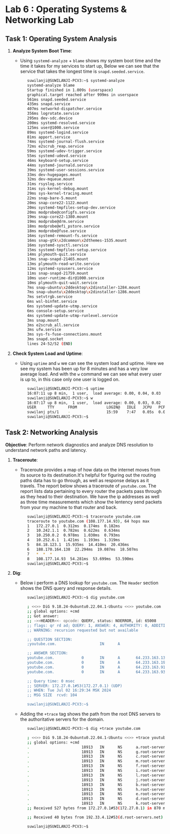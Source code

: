 # Lab 6 : Operating Systems & Networking Lab

## Task 1: Operating System Analysis

1. **Analyze System Boot Time**:
   - Using `systemd-analyze` + `blame` shows my system boot time and the time it takes for my services to start up, Below we can see that the service that takes the longest time is `snapd.seeded.service`.

     ```sh
        suwilanji@SUWILANJI-PCV3:~$ systemd-analyze
        systemd-analyze blame
        Startup finished in 1.009s (userspace)
        graphical.target reached after 999ms in userspace
        561ms snapd.seeded.service
        435ms snapd.service
        407ms networkd-dispatcher.service
        356ms logrotate.service
        295ms dev-sdc.device
        200ms systemd-resolved.service
        125ms user@1000.service
        89ms systemd-logind.service
        81ms apport.service
        74ms systemd-journal-flush.service
        72ms e2scrub_reap.service
        59ms systemd-udev-trigger.service
        55ms systemd-udevd.service
        46ms keyboard-setup.service
        44ms systemd-journald.service
        39ms systemd-user-sessions.service
        33ms dev-hugepages.mount
        32ms dev-mqueue.mount
        31ms rsyslog.service
        31ms sys-kernel-debug.mount
        29ms sys-kernel-tracing.mount
        22ms snap-bare-5.mount
        20ms snap-core22-1122.mount
        20ms systemd-tmpfiles-setup-dev.service
        20ms modprobe@configfs.service
        19ms snap-core22-1380.mount
        19ms modprobe@drm.service
        18ms modprobe@efi_pstore.service
        18ms modprobe@fuse.service
        16ms systemd-remount-fs.service
        16ms snap-gtk\x2dcommon\x2dthemes-1535.mount
        16ms systemd-sysctl.service
        15ms systemd-tmpfiles-setup.service
        14ms plymouth-quit.service
        13ms snap-snapd-21465.mount
        13ms plymouth-read-write.service
        12ms systemd-sysusers.service
        11ms snap-snapd-21759.mount
        10ms user-runtime-dir@1000.service
        10ms plymouth-quit-wait.service
        7ms snap-ubuntu\x2ddesktop\x2dinstaller-1284.mount
        7ms snap-ubuntu\x2ddesktop\x2dinstaller-1286.mount
        7ms setvtrgb.service
        6ms wsl-binfmt.service
        6ms systemd-update-utmp.service
        6ms console-setup.service
        4ms systemd-update-utmp-runlevel.service
        3ms snap.mount
        3ms e2scrub_all.service
        3ms ufw.service
        3ms sys-fs-fuse-connections.mount
        3ms snapd.socket
        lines 24-52/52 (END)
     ```

2. **Check System Load and Uptime**:
   - Using `uptime` and `w` we can see the system load and uptime. Here we see my system has been up for 8 minutes and has a very low average load. And with the `w` command we can see what every user is up to, in this case only one user is logged on.

     ```sh
        suwilanji@SUWILANJI-PCV3:~$ uptime
        16:07:11 up 8 min,  1 user,  load average: 0.00, 0.04, 0.03
        suwilanji@SUWILANJI-PCV3:~$ w
        16:07:17 up 8 min,  1 user,  load average: 0.00, 0.03, 0.02
        USER     TTY      FROM             LOGIN@   IDLE   JCPU   PCPU WHAT
        suwilanj pts/1    -                15:59    7:47   0.05s  0.03s -bash
        suwilanji@SUWILANJI-PCV3:~$
     ```

## Task 2: Networking Analysis

**Objective**: Perform network diagnostics and analyze DNS resolution to understand network paths and latency.

1. **Traceroute**:
   - Traceroute provides a map of how data on the internet moves from its source to its destination.It's helpful for figuring out the routing paths data has to go through, as well as response delays as it travels. The report below shows a traceroute of `youtube.com`. The report lists data pertaining to every router the packets pass through as they head to their destination. We have the ip addresses as well as three time measurements which show the lentency send packets from your my machine to that router and back.

     ```sh
        suwilanji@SUWILANJI-PCV3:~$ traceroute youtube.com
        traceroute to youtube.com (108.177.14.93), 64 hops max
        1   172.27.0.1  0.312ms  0.174ms  0.182ms
        2   10.242.1.1  0.782ms  0.622ms  0.634ms
        3   10.250.0.2  0.978ms  1.030ms  0.793ms
        4   10.252.6.1  1.421ms  1.193ms  1.319ms
        5   84.18.123.1  15.935ms  14.410ms  20.436ms
        6   188.170.164.138  22.294ms  19.087ms  18.507ms
        7   *  *  *
        8   108.177.14.93  54.281ms  53.699ms  53.590ms
        suwilanji@SUWILANJI-PCV3:~$
     ```

2. **Dig**:
   - Below i perform a DNS lookup for `youtube.com`. The `Header` section shows the DNS query and response details.

     ```sh
        suwilanji@SUWILANJI-PCV3:~$ dig youtube.com

        ; <<>> DiG 9.18.24-0ubuntu0.22.04.1-Ubuntu <<>> youtube.com
        ;; global options: +cmd
        ;; Got answer:
        ;; ->>HEADER<<- opcode: QUERY, status: NOERROR, id: 65008
        ;; flags: qr rd ad; QUERY: 1, ANSWER: 4, AUTHORITY: 0, ADDITIONAL: 0
        ;; WARNING: recursion requested but not available

        ;; QUESTION SECTION:
        ;youtube.com.                   IN      A

        ;; ANSWER SECTION:
        youtube.com.            0       IN      A       64.233.163.136
        youtube.com.            0       IN      A       64.233.163.190
        youtube.com.            0       IN      A       64.233.163.91
        youtube.com.            0       IN      A       64.233.163.93

        ;; Query time: 0 msec
        ;; SERVER: 172.27.0.1#53(172.27.0.1) (UDP)
        ;; WHEN: Tue Jul 02 16:29:34 MSK 2024
        ;; MSG SIZE  rcvd: 104

        suwilanji@SUWILANJI-PCV3:~$
     ```
   - Adding the `+trace` tag shows the path from the root DNS servers to the authoritative servers for the domain.
     ```sh
        suwilanji@SUWILANJI-PCV3:~$ dig +trace youtube.com

        ; <<>> DiG 9.18.24-0ubuntu0.22.04.1-Ubuntu <<>> +trace youtube.com
        ;; global options: +cmd
        .                       18913   IN      NS      a.root-servers.net.
        .                       18913   IN      NS      g.root-servers.net.
        .                       18913   IN      NS      c.root-servers.net.
        .                       18913   IN      NS      m.root-servers.net.
        .                       18913   IN      NS      f.root-servers.net.
        .                       18913   IN      NS      i.root-servers.net.
        .                       18913   IN      NS      l.root-servers.net.
        .                       18913   IN      NS      j.root-servers.net.
        .                       18913   IN      NS      b.root-servers.net.
        .                       18913   IN      NS      h.root-servers.net.
        .                       18913   IN      NS      e.root-servers.net.
        .                       18913   IN      NS      d.root-servers.net.
        .                       18913   IN      NS      k.root-servers.net.
        ;; Received 527 bytes from 172.27.0.1#53(172.27.0.1) in 870 ms

        ;; Received 40 bytes from 192.33.4.12#53(d.root-servers.net) in 60 ms

        suwilanji@SUWILANJI-PCV3:~$
     ```
